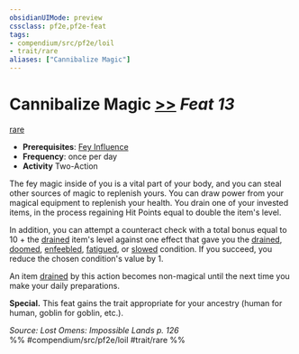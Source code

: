 ```yaml
---
obsidianUIMode: preview
cssclass: pf2e,pf2e-feat
tags:
- compendium/src/pf2e/loil
- trait/rare
aliases: ["Cannibalize Magic"]
---
```

# Cannibalize Magic  [>>](../../Rules/core-rulebook/chapter-9-playing-the-game.md#Actions "Two-Action") *Feat 13*  
[rare](../../Rules/traits/rare.md)  

- **Prerequisites**: [Fey Influence](fey-influence-loil.md)
- **Frequency**: once per day
- **Activity** Two-Action

The fey magic inside of you is a vital part of your body, and you can steal other sources of magic to replenish yours. You can draw power from your magical equipment to replenish your health. You drain one of your invested items, in the process regaining Hit Points equal to double the item's level.

In addition, you can attempt a counteract check with a total bonus equal to 10 + the [drained](../../Rules/conditions.md#Drained) item's level against one effect that gave you the [drained](../../Rules/conditions.md#Drained), [doomed](../../Rules/conditions.md#Doomed), [enfeebled](../../Rules/conditions.md#Enfeebled), [fatigued](../../Rules/conditions.md#Fatigued), or [slowed](../../Rules/conditions.md#Slowed) condition. If you succeed, you reduce the chosen condition's value by 1.

An item [drained](../../Rules/conditions.md#Drained) by this action becomes non-magical until the next time you make your daily preparations.

**Special.** This feat gains the trait appropriate for your ancestry (human for human, goblin for goblin, etc.).

*Source: Lost Omens: Impossible Lands p. 126*  
%% #compendium/src/pf2e/loil #trait/rare %%